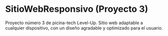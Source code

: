 # SitioWebResponsivo (Proyecto 3)

Proyecto número 3 de picina-tech Level-Up. Sitio web adaptable a cualquier dispositivo, con un diseño agradable y optimizado para el usuario.
